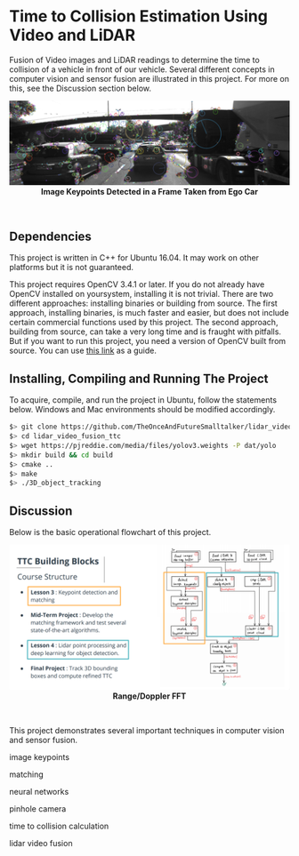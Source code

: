 # Time to Collision Estimation Using Video and LiDAR

Fusion of Video images and LiDAR readings to determine the time to collision of a vehicle in front of our vehicle.  Several different concepts in computer vision and sensor fusion are illustrated in this project.  For more on this, see the Discussion section below.

<p align="center">
<img src="https://github.com/TheOnceAndFutureSmalltalker/lidar_video_fusion_ttc/blob/master/images/draggedimage-1.png"  /><br /><b>Image Keypoints Detected in a Frame Taken from Ego Car</b></p>
<br />

## Dependencies

This project is written in C++ for Ubuntu 16.04.  It may work on other platforms but it is not guaranteed.

This project requires OpenCV 3.4.1 or later.  If you do not already have OpenCV installed on yoursystem, installing it is not trivial.  There are two different approaches:  installing binaries or building from source.  The first approach, installing binaries, is much faster and easier, but does not include certain commercial functions used by this project.  The second approach, building from source, can take a very long time and is fraught with pitfalls.  But if you want to run this project, you need a version of OpenCV built from source.  You can use [this link](https://www.learnopencv.com/install-opencv3-on-ubuntu/) as a guide.

## Installing, Compiling and Running The Project

To acquire, compile, and run the project in Ubuntu, follow the statements below.  Windows and Mac environments should be modified accordingly.

```bash
$> git clone https://github.com/TheOnceAndFutureSmalltalker/lidar_video_fusion_ttc.git
$> cd lidar_video_fusion_ttc
$> wget https://pjreddie.com/media/files/yolov3.weights -P dat/yolo
$> mkdir build && cd build
$> cmake ..
$> make
$> ./3D_object_tracking 
```

## Discussion

Below is the basic operational flowchart of this project.

<p align="center">
<img src="https://github.com/TheOnceAndFutureSmalltalker/lidar_video_fusion_ttc/blob/master/images/course_code_structure.png"  /><br /><b>Range/Doppler FFT</b></p>
<br />

This project demonstrates several important techniques in computer vision and sensor fusion.

image keypoints

matching

neural networks

pinhole camera

time to collision calculation

lidar video fusion
